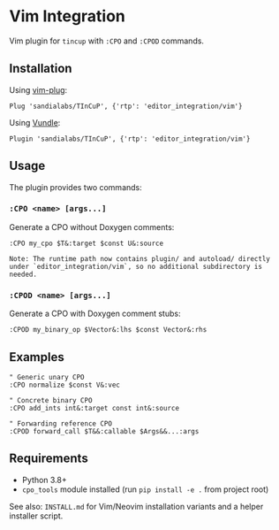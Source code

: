 # Vim Integration

Vim plugin for `tincup` with `:CPO` and `:CPOD` commands.

## Installation

Using [vim-plug](https://github.com/junegunn/vim-plug):

```vim
Plug 'sandialabs/TInCuP', {'rtp': 'editor_integration/vim'}
```

Using [Vundle](https://github.com/VundleVim/Vundle.vim):

```vim
Plugin 'sandialabs/TInCuP', {'rtp': 'editor_integration/vim'}
```

## Usage

The plugin provides two commands:

### `:CPO <name> [args...]`

Generate a CPO without Doxygen comments:

```vim
:CPO my_cpo $T&:target $const U&:source

Note: The runtime path now contains plugin/ and autoload/ directly under `editor_integration/vim`, so no additional subdirectory is needed.
```

### `:CPOD <name> [args...]`  

Generate a CPO with Doxygen comment stubs:

```vim
:CPOD my_binary_op $Vector&:lhs $const Vector&:rhs
```

## Examples

```vim
" Generic unary CPO
:CPO normalize $const V&:vec

" Concrete binary CPO  
:CPO add_ints int&:target const int&:source

" Forwarding reference CPO
:CPOD forward_call $T&&:callable $Args&&...:args
```

## Requirements

- Python 3.8+
- `cpo_tools` module installed (run `pip install -e .` from project root)

See also: `INSTALL.md` for Vim/Neovim installation variants and a helper installer script.
